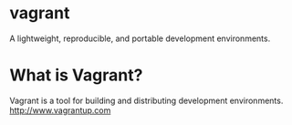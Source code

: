 # vagrant
A lightweight, reproducible, and portable development environments.

# What is Vagrant?
Vagrant is a tool for building and distributing development environments. http://www.vagrantup.com
